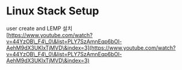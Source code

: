 # Linux Stack Setup

user create and LEMP 설치\
[https://www.youtube.com/watch?v=44YzOB\_F4\_0\&list=PLY7SzAmnEqp6bOl-AehM9dX3UKlxTjMVD\&index=3](https://www.youtube.com/watch?v=44YzOB\_F4\_0\&list=PLY7SzAmnEqp6bOl-AehM9dX3UKlxTjMVD\&index=3)

